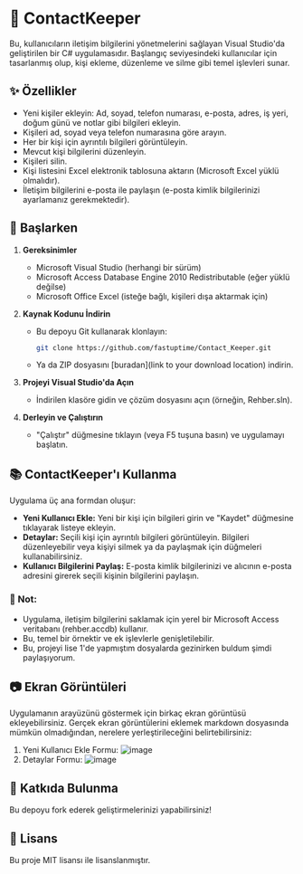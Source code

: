 # 📒 ContactKeeper

Bu, kullanıcıların iletişim bilgilerini yönetmelerini sağlayan Visual Studio'da geliştirilen bir C# uygulamasıdır. Başlangıç seviyesindeki kullanıcılar için tasarlanmış olup, kişi ekleme, düzenleme ve silme gibi temel işlevleri sunar.

## ✨ Özellikler

* Yeni kişiler ekleyin: Ad, soyad, telefon numarası, e-posta, adres, iş yeri, doğum günü ve notlar gibi bilgileri ekleyin.
* Kişileri ad, soyad veya telefon numarasına göre arayın.
* Her bir kişi için ayrıntılı bilgileri görüntüleyin.
* Mevcut kişi bilgilerini düzenleyin.
* Kişileri silin.
* Kişi listesini Excel elektronik tablosuna aktarın (Microsoft Excel yüklü olmalıdır).
* İletişim bilgilerini e-posta ile paylaşın (e-posta kimlik bilgilerinizi ayarlamanız gerekmektedir).

## 🚀 Başlarken

1. **Gereksinimler**
   - Microsoft Visual Studio (herhangi bir sürüm)
   - Microsoft Access Database Engine 2010 Redistributable (eğer yüklü değilse)
   - Microsoft Office Excel (isteğe bağlı, kişileri dışa aktarmak için)

2. **Kaynak Kodunu İndirin**
   - Bu depoyu Git kullanarak klonlayın:
     ```bash
     git clone https://github.com/fastuptime/Contact_Keeper.git
     ```
   - Ya da ZIP dosyasını [buradan](link to your download location) indirin.

3. **Projeyi Visual Studio'da Açın**
   - İndirilen klasöre gidin ve çözüm dosyasını açın (örneğin, Rehber.sln).

4. **Derleyin ve Çalıştırın**
   - "Çalıştır" düğmesine tıklayın (veya F5 tuşuna basın) ve uygulamayı başlatın.

## 📚 ContactKeeper'ı Kullanma

Uygulama üç ana formdan oluşur:

* **Yeni Kullanıcı Ekle:** Yeni bir kişi için bilgileri girin ve "Kaydet" düğmesine tıklayarak listeye ekleyin.
* **Detaylar:** Seçili kişi için ayrıntılı bilgileri görüntüleyin. Bilgileri düzenleyebilir veya kişiyi silmek ya da paylaşmak için düğmeleri kullanabilirsiniz.
* **Kullanıcı Bilgilerini Paylaş:** E-posta kimlik bilgilerinizi ve alıcının e-posta adresini girerek seçili kişinin bilgilerini paylaşın.

### 📌 Not:
* Uygulama, iletişim bilgilerini saklamak için yerel bir Microsoft Access veritabanı (rehber.accdb) kullanır.
* Bu, temel bir örnektir ve ek işlevlerle genişletilebilir.
* Bu, projeyi lise 1'de yapmıştım dosyalarda gezinirken buldum şimdi paylaşıyorum.

## 📷 Ekran Görüntüleri

Uygulamanın arayüzünü göstermek için birkaç ekran görüntüsü ekleyebilirsiniz. Gerçek ekran görüntülerini eklemek markdown dosyasında mümkün olmadığından, nerelere yerleştirileceğini belirtebilirsiniz:

1. Yeni Kullanıcı Ekle Formu:
 ![image](https://github.com/fastuptime/Contact_Keeper/assets/63351166/bf1bbde7-e0b5-4edb-bd87-d36e185f1f63)
2. Detaylar Formu:
![image](https://github.com/fastuptime/Contact_Keeper/assets/63351166/f7634909-52f0-4739-b1d6-eb2e98761a92)


## 🤝 Katkıda Bulunma

Bu depoyu fork ederek geliştirmelerinizi yapabilirsiniz!

## 📜 Lisans

Bu proje MIT lisansı ile lisanslanmıştır.
